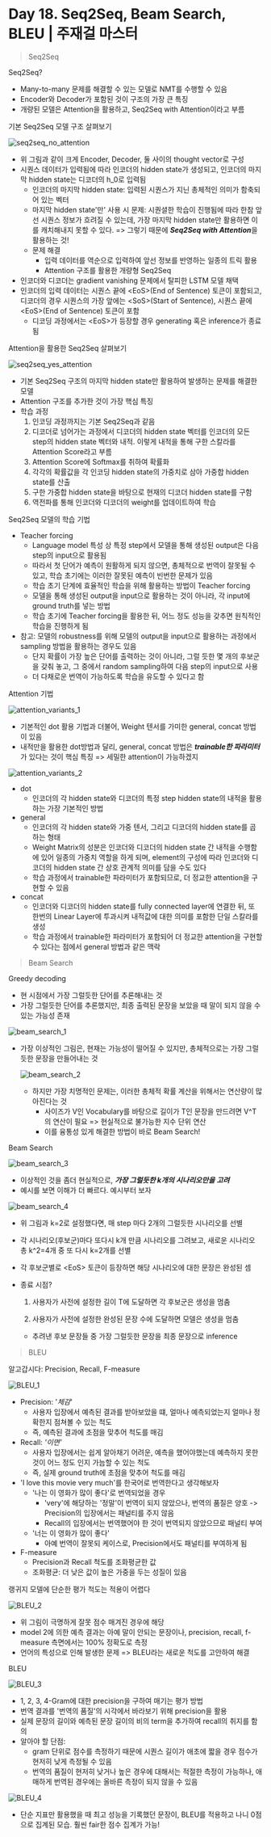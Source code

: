 # Day 18. Seq2Seq, Beam Search, BLEU | 주재걸 마스터

> Seq2Seq

Seq2Seq?

- Many-to-many 문제를 해결할 수 있는 모델로 NMT를 수행할 수 있음
- Encoder와 Decoder가 포함된 것이 구조의 가장 큰 특징
- 개량된 모델은 Attention을 활용하고, Seq2Seq with Attention이라고 부름

기본 Seq2Seq 모델 구조 살펴보기

![seq2seq_no_attention](https://github.com/iloveslowfood/iloveTIL/blob/main/boostcamp_ai/etc/images/week04/seq2seq_no_attention.jpg?raw=true)

- 위 그림과 같이 크게 Encoder, Decoder, 둘 사이의 thought vector로 구성
- 시퀀스 데이터가 입력됨에 따라 인코더의 hidden state가 생성되고, 인코더의 마지막 hidden state는 디코더의 h_0로 입력됨
  - 인코더의 마지막 hidden state: 입력된 시퀀스가 지닌 총체적인 의미가 함축되어 있는 벡터
  - 마지막 hidden state'만' 사용 시 문제: 시퀀셜한 학습이 진행됨에 따라 한참 앞선 시퀀스 정보가 흐려질 수 있는데, 가장 마지막 hidden state만 활용하면 이를 캐치해내지 못할 수 있다. => 그렇기 때문에 ***Seq2Seq with Attention***을 활용하는 것!
  - 문제 해결
    - 입력 데이터를 역순으로 입력하여 앞선 정보를 반영하는 일종의 트릭 활용
    - Attention 구조를 활용한 개량형 Seq2Seq
- 인코더와 디코더는 gradient vanishing 문제에서 탈피한 LSTM 모델 채택 
- 인코더의 입력 데이터는 시퀀스 끝에 \<EoS>(End of Sentence) 토큰이 포함되고, 디코더의 경우 시퀀스의 가장 앞에는 \<SoS>(Start of Sentence), 시퀀스 끝에 \<EoS>(End of Sentence) 토큰이 포함
  - 디코딩 과정에서는 \<EoS>가 등장할 경우 generating 혹은 inference가 종료됨

Attention을 활용한 Seq2Seq 살펴보기

![seq2seq_yes_attention](https://github.com/iloveslowfood/iloveTIL/blob/main/boostcamp_ai/etc/images/week04/seq2seq_yes_attention.jpg?raw=true)

- 기본 Seq2Seq 구조의 마지막 hidden state만 활용하여 발생하는 문제를 해결한 모델
- Attention 구조를 추가한 것이 가장 핵심 특징
- 학습 과정
  1. 인코딩 과정까지는 기본 Seq2Seq과 같음
  2. 디코더로 넘어가는 과정에서 디코더의 hidden state 벡터를 인코더의 모든 step의 hidden state 벡터와 내적. 이렇게 내적을 통해 구한 스칼라를 Attention Score라고 부름
  3. Attention Score에 Softmax를 취하여 확률화
  4. 각각의 확률값을 각 인코딩 hidden state의 가중치로 삼아 가중합 hidden state를 산출
  5. 구한 가중합 hidden state을 바탕으로 현재의 디코더 hidden state를 구함
  6. 역전파를 통해 인코더와 디코더의 weight를 업데이트하여 학습

Seq2Seq 모델의 학습 기법

- Teacher forcing
  - Language model 특성 상 특정 step에서 모델을 통해 생성된 output은 다음 step의 input으로 활용됨
  - 따라서 첫 단어가 예측이 원활하게 되지 않으면, 총체적으로 번역이 잘못될 수 있고, 학습 초기에는 이러한 잘못된 예측이 빈번한 문제가 있음
  - 학습 초기 단계에 효율적인 학습을 위해 활용하는 방법이 Teacher forcing
  - 모델을 통해 생성된 output을 input으로 활용하는 것이 아니라, 각 input에 ground truth를 넣는 방법
  - 학습 초기에 Teacher forcing을 활용한 뒤, 어느 정도 성능을 갖추면 원칙적인 학습을 진행하게 됨
- 참고: 모델의 robustness를 위해 모델의 output을 input으로 활용하는 과정에서 sampling 방법을 활용하는 경우도 있음
  - 단지 확률이 가장 높은 단어를 출력하는 것이 아니라, 그럴 듯한 몇 개의 후보군을 갖춰 놓고, 그 중에서 random sampling하여 다음 step의 input으로 사용
  - 더 다채로운 번역이 가능하도록 학습을 유도할 수 있다고 함

Attention 기법

![attention_variants_1](https://github.com/iloveslowfood/iloveTIL/blob/main/boostcamp_ai/etc/images/week04/attention_variants_1.jpg?raw=true)

- 기본적인 dot 활용 기법과 더불어, Weight 텐서를 가미한 general, concat 방법이 있음
- 내적만을 활용한 dot방법과 달리, general, concat 방법은 ***trainable한 파라미터***가 있다는 것이 핵심 특징 => 세밀한 attention이 가능하겠지

![attention_variants_2](https://github.com/iloveslowfood/iloveTIL/blob/main/boostcamp_ai/etc/images/week04/attention_variants_2.jpg?raw=true)

- dot
  - 인코더의 각 hidden state와 디코더의 특정 step hidden state의 내적을 활용하는 가장 기본적인 방법
- general
  - 인코더의 각 hidden state와 가중 텐서, 그리고 디코더의 hidden state를 곱하는 형태
  - Weight Matrix의 성분은 인코더와 디코더의 hidden state 간 내적을 수행함에 있어 일종의 가중치 역할을 하게 되며, element의 구성에 따라 인코더와 디코더의 hidden state 간 상호 관계적 의미를 담을 수도 있다
  - 학습 과정에서 trainable한 파라미터가 포함되므로, 더 정교한 attention을 구현할 수 있음
- concat
  - 인코더와 디코더의 hidden state를 fully connected layer에 연결한 뒤, 또 한번의 Linear Layer에 투과시켜 내적값에 대한 의미를 포함한 단일 스칼라를 생성
  - 학습 과정에서 trainable한 파라미터가 포함되어 더 정교한 attention을 구현할 수 있다는 점에서 general 방법과 같은 맥락

> Beam Search

Greedy decoding

- 현 시점에서 가장 그럴듯한 단어를 추론해내는 것
- 가장 그럴듯한 단어를 추론했지만, 최종 출력된 문장을 보았을 때 말이 되지 않을 수 있는 가능성 존재

![beam_search_1](https://github.com/iloveslowfood/iloveTIL/blob/main/boostcamp_ai/etc/images/week04/beam_search_1.jpg?raw=true)

- 가장 이상적인 그림은, 현재는 가능성이 떨어질 수 있지만, 총체적으로는 가장 그럴듯한 문장을 만들어내는 것

  ![beam_search_2](https://github.com/iloveslowfood/iloveTIL/blob/main/boostcamp_ai/etc/images/week04/beam_search_2.jpg?raw=true)

  - 하지만 가장 치명적인 문제는, 이러한 총체적 확률 계산을 위해서는 연산량이 많아진다는 것
    - 사이즈가 V인 Vocabulary를 바탕으로 길이가 T인 문장을 만드려면 V^T의 연산이 필요 => 현실적으로 불가능한 지수 단위 연산
    - 이를 융통성 있게 해결한 방법이 바로 Beam Search!

Beam Search

![beam_search_3](https://github.com/iloveslowfood/iloveTIL/blob/main/boostcamp_ai/etc/images/week04/beam_search_3.jpg?raw=true)

- 이상적인 것을 좀더 현실적으로, ***가장 그럴듯한 k개의 시나리오만을 고려***
- 예시를 보면 이해가 더 빠르다. 예시부터 보자

![beam_search_4](https://github.com/iloveslowfood/iloveTIL/blob/main/boostcamp_ai/etc/images/week04/beam_search_4.jpg?raw=true)

- 위 그림과 k=2로 설정했다면, 매 step 마다 2개의 그럴듯한 시나리오를 선별

- 각 시나리오(후보군)마다 또다시 k개 만큼 시나리오를 그려보고, 새로운 시나리오 총 k^2=4개 중 또 다시 k=2개를 선별

- 각 후보군별로 \<EoS> 토큰이 등장하면 해당 시나리오에 대한 문장은 완성된 셈

- 종료 시점?

  1. 사용자가 사전에 설정한 길이 T에 도달하면 각 후보군은 생성을 멈춤

  2. 사용자가 사전에 설정한 완성된 문장 수에 도달하면 모델은 생성을 멈춤

  - 추려낸 후보 문장들 중 가장 그럴듯한 문장을 최종 문장으로 inference

> BLEU

알고갑시다: Precision, Recall, F-measure

![BLEU_1](https://github.com/iloveslowfood/iloveTIL/blob/main/boostcamp_ai/etc/images/week04/BLEU_1.jpg?raw=true)

- Precision: '*체감*'
  - 사용자 입장에서 예측된 결과를 받아보았을 떄, 얼마나 예측되었는지 얼마나 정확한지 점쳐볼 수 있는 척도
  - 즉, 예측된 결과에 초점을 맞추어 척도를 매김
- Recall: *'이면'*
  - 사용자 입장에서는 쉽게 알아채기 어려운, 예측을 했어야했는데 예측하지 못한 것이 어느 정도 인지 가늠할 수 있는 척도
  - 즉, 실제 ground truth에 초점을 맞추어 척도를 매김
- 'I love this movie very much'를 한국어로 번역한다고 생각해보자
  - '나는 이 영화가 많이 좋다'로 번역되었을 경우
    - 'very'에 해당하는 '정말'이 번역이 되지 않았으나, 번역의 품질은 양호 -> Precision의 입장에서는 패널티를 주지 않음
    - Recall의 입장에서는 번역했어야 한 것이 번역되지 않았으므로 패널티 부여
  - '너는 이 영화가 많이 좋다'
    - 아예 번역이 잘못되 케이스로, Precision에서도 패널티를 부여하게 됨
- F-measure
  - Precision과 Recall 척도를 조화평균한 값
  - 조화평균: 더 낮은 값이 높은 가중을 두는 성질이 있음

랭귀지 모델에 단순한 평가 척도는 적용이 어렵다

![BLEU_2](https://github.com/iloveslowfood/iloveTIL/blob/main/boostcamp_ai/etc/images/week04/BLEU_2.jpg?raw=true)

- 위 그림이 극명하게 잘못 점수 매겨진 경우에 해당
- model 2에 의한 예측 결과는 아예 말이 안되는 문장이나, precision, recall, f-measure 측면에서는 100% 정확도로 측정
- 언어의 특성으로 인해 발생한 문제 => BLEU라는 새로운 척도를 고안하여 해결

BLEU

![BLEU_3](https://github.com/iloveslowfood/iloveTIL/blob/main/boostcamp_ai/etc/images/week04/BLEU_3.jpg?raw=true)

- 1, 2, 3, 4-Gram에 대한 precision을 구하여 매기는 평가 방법
- 번역 결과를 '번역의 품질'의 시각에서 바라보기 위해 precision을 활용
- 실제 문장의 길이와 예측된 문장 길이의 비의 term을 추가하여 recall의 취지를 함의
- 알아야 할 단점:
  - gram 단위로 점수를 측정하기 때문에 시퀀스 길이가 애초에 짧을 경우 점수가 현저히 낮게 측정될 수 있음
  - 번역의 품질이 현저히 낮거나 높은 경우에 대해서는 적절한 측정이 가능하나, 애매하게 번역된 경우에는 올바른 측정이 되지 않을 수 있음

![BLEU_4](https://github.com/iloveslowfood/iloveTIL/blob/main/boostcamp_ai/etc/images/week04/BLEU_4.jpg?raw=true)

- 단순 지표만 활용했을 때 최고 성능을 기록했던 문장이, BLEU를 적용하고 나니 0점으로 집계된 모습. 훨씬 fair한 점수 집계가 가능!
